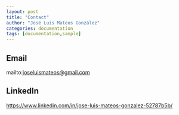 ```yaml
---
layout: post
title: "Contact"
author: "José Luis Mateos González"
categories: documentation
tags: [documentation,sample]
---
```


## Email
mailto:joseluismateos@gmail.com

## LinkedIn
https://www.linkedin.com/in/jose-luis-mateos-gonzalez-52787b5b/
